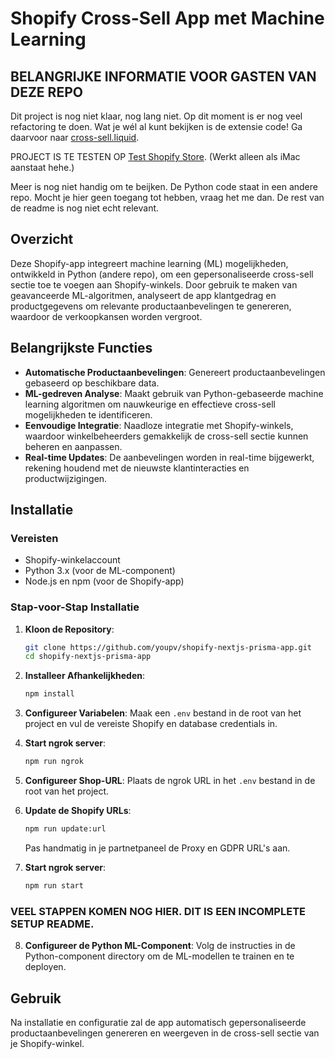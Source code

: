 # Shopify Cross-Sell App met Machine Learning

## BELANGRIJKE INFORMATIE VOOR GASTEN VAN DEZE REPO
Dit project is nog niet klaar, nog lang niet. Op dit moment is er nog veel refactoring te doen. Wat je wél al kunt bekijken is de extensie code! Ga daarvoor naar [cross-sell.liquid](extensions/extensions/demo-extension-python/blocks/cross-sell.liquid).

PROJECT IS TE TESTEN OP [Test Shopify Store](https://youpteststore1.myshopify.com/). (Werkt alleen als iMac aanstaat hehe.)

Meer is nog niet handig om te beijken. De Python code staat in een andere repo. Mocht je hier geen toegang tot hebben, vraag het me dan. De rest van de readme is nog niet echt relevant.

## Overzicht

Deze Shopify-app integreert machine learning (ML) mogelijkheden, ontwikkeld in Python (andere repo), om een gepersonaliseerde cross-sell sectie toe te voegen aan Shopify-winkels. Door gebruik te maken van geavanceerde ML-algoritmen, analyseert de app klantgedrag en productgegevens om relevante productaanbevelingen te genereren, waardoor de verkoopkansen worden vergroot.

## Belangrijkste Functies

- **Automatische Productaanbevelingen**: Genereert productaanbevelingen gebaseerd op beschikbare data.
- **ML-gedreven Analyse**: Maakt gebruik van Python-gebaseerde machine learning algoritmen om nauwkeurige en effectieve cross-sell mogelijkheden te identificeren.
- **Eenvoudige Integratie**: Naadloze integratie met Shopify-winkels, waardoor winkelbeheerders gemakkelijk de cross-sell sectie kunnen beheren en aanpassen.
- **Real-time Updates**: De aanbevelingen worden in real-time bijgewerkt, rekening houdend met de nieuwste klantinteracties en productwijzigingen.

## Installatie

### Vereisten

- Shopify-winkelaccount
- Python 3.x (voor de ML-component)
- Node.js en npm (voor de Shopify-app)

### Stap-voor-Stap Installatie

1. **Kloon de Repository**:
   ```bash
   git clone https://github.com/youpv/shopify-nextjs-prisma-app.git
   cd shopify-nextjs-prisma-app
   ```

2. **Installeer Afhankelijkheden**:
   ```bash
   npm install
   ```

3. **Configureer Variabelen**:
   Maak een `.env` bestand in de root van het project en vul de vereiste Shopify en database credentials in.

4. **Start ngrok server**:
   ```bash
   npm run ngrok
   ```

5. **Configureer Shop-URL**:
    Plaats de ngrok URL in het `.env` bestand in de root van het project.

6. **Update de Shopify URLs**:
   ```bash
   npm run update:url
   ```
   Pas handmatig in je partnetpaneel de Proxy en GDPR URL's aan.

7. **Start ngrok server**:
   ```bash
   npm run start
   ```

### VEEL STAPPEN KOMEN NOG HIER. DIT IS EEN INCOMPLETE SETUP README.


8. **Configureer de Python ML-Component**:
   Volg de instructies in de Python-component directory om de ML-modellen te trainen en te deployen.

## Gebruik

Na installatie en configuratie zal de app automatisch gepersonaliseerde productaanbevelingen genereren en weergeven in de cross-sell sectie van je Shopify-winkel.

